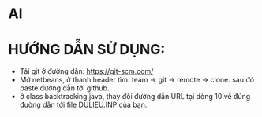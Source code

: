 # AI
# HƯỚNG DẪN SỬ DỤNG:
  - Tải git ở đường dẫn: https://git-scm.com/
  - Mở netbeans, ở thanh header tìm: team -> git -> remote -> clone. sau đó paste đường dẫn tới github.
  - ở class backtracking.java, thay đổi đường dẫn URL tại dòng 10 về đúng đường dẫn tới file DULIEU.INP của bạn.
